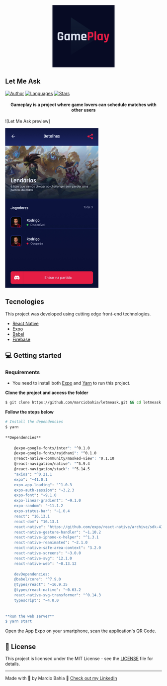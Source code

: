 <div align="center">
  <img src="https://github.com/marciobahia/Gameplay/blob/master/assets/icon.png" width="200" >
</div>

## Let Me Ask

[![Author](https://img.shields.io/badge/author-marciobahia-835AFD?style=flat-square)](https://github.com/marciobahia)
[![Languages](https://img.shields.io/github/languages/count/josepholiveira/letmeask?color=%23835AFD&style=flat-square)](#)
[![Stars](https://img.shields.io/github/stars/marciobahia/letmeask?color=835AFD&style=flat-square)](https://github.com/marciobahia/letmeask/stargazers)

<h4 align="center">
  Gameplay is a project where game lovers can schedule matches with other users
</h4>

![Let Me Ask preview]


<img src="https://github.com/marciobahia/Gameplay/blob/master/assets/preview.jpg" width="300" >


## Tecnologies

This project was developed using cutting edge front-end technologies.


- [React Native](https://reactnative.dev)
- [Expo](https://expo.io)
- [Babel](https://babeljs.io/docs/en/)
- [Firebase](https://firebase.google.com)


## 💻 Getting started

### Requirements

- You need to install both [Expo](https://expo.io) and [Yarn](https://yarnpkg.com/) to run this project.

**Clone the project and access the folder**

```bash
$ git clone https://github.com/marciobahia/letmeask.git && cd letmeask
```

**Follow the steps below**

```bash
# Install the dependencies
$ yarn

**Dependencies**

    @expo-google-fonts/inter": "^0.1.0
    @expo-google-fonts/rajdhani": "^0.1.0
    @react-native-community/masked-view": "0.1.10
    @react-navigation/native": "^5.9.4
    @react-navigation/stack": "^5.14.5
    "axios": "^0.21.1
    expo": "~41.0.1
    expo-app-loading": "^1.0.3
    expo-auth-session": "~3.2.3
    expo-font": "~9.1.0
    expo-linear-gradient": "~9.1.0
    expo-random": "~11.1.2
    expo-status-bar": "~1.0.4
    react": "16.13.1
    react-dom": "16.13.1
    react-native": "https://github.com/expo/react-native/archive/sdk-41.0.0.tar.gz
    react-native-gesture-handler": "~1.10.2
    react-native-iphone-x-helper": "^1.3.1
    react-native-reanimated": "~2.1.0
    react-native-safe-area-context": "3.2.0
    react-native-screens": "~3.0.0
    react-native-svg": "12.1.0
    react-native-web": "~0.13.12
  
    devDependencies:
    @babel/core": "^7.9.0
    @types/react": "~16.9.35
    @types/react-native": "~0.63.2
    react-native-svg-transformer": "^0.14.3
    typescript": "~4.0.0


**Run the web server**
$ yarn start
```

Open the App Expo on your smartphone, scan the application's QR Code.

## 📝 License

This project is licensed under the MIT License - see the [LICENSE](LICENSE) file for details.

---

Made with 💜 by Marcio Bahia 👋 [Check out my LinkedIn](https://www.linkedin.com/in/márcio-sella-bahia-9b73bb19b/)
